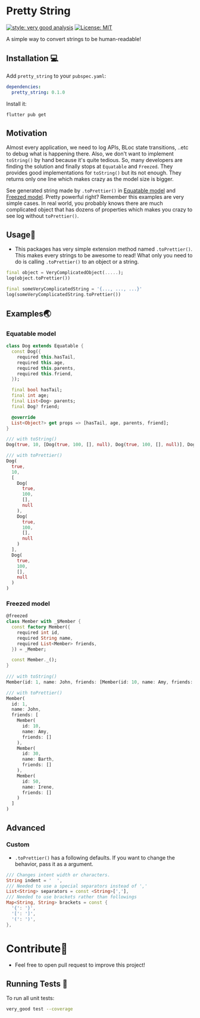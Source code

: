 # Pretty String

[![style: very good analysis][very_good_analysis_badge]][very_good_analysis_link]
[![License: MIT][license_badge]][license_link]

A simple way to convert strings to be human-readable!

## Installation 💻

Add `pretty_string` to your `pubspec.yaml`:

```yaml
dependencies:
  pretty_string: 0.1.0
```

Install it:

```sh
flutter pub get
```

## Motivation
Almost every application, we need to log APIs, BLoc state transitions, ..etc to debug what is happening there.
Also, we don't want to implement `toString()` by hand because it's quite tedious. So, many developers are finding the solution and finally stops at `Equatable` and `Freezed`. They provides good implementations for `toString()` but its not enough. They returns only one line which makes crazy as the model size is bigger.

See generated string made by `.toPrettier()` in [Equatable model](#equatable-model) and [Freezed model](#freezed-model). Pretty powerful right?
Remember this examples are very simple cases. In real world, you probably knows there are much complicated object that has dozens of properties which makes you crazy to see log without `toPrettier()`.

## Usage💯
- This packages has very simple extension method named `.toPrettier()`.
This makes every strings to be awesome to read!
What only you need to do is calling `.toPrettier()` to an object or a string.

```dart
final object = VeryComplicatedObject(.....);
log(object.toPrettier())

final someVeryComplicatedString = '{..., ..., ...}'
log(someVeryComplicatedString.toPrettier())
```

## Examples🌏
### Equatable model
```dart
class Dog extends Equatable {
  const Dog({
    required this.hasTail,
    required this.age,
    required this.parents,
    required this.friend,
  });

  final bool hasTail;
  final int age;
  final List<Dog> parents;
  final Dog? friend;

  @override
  List<Object?> get props => [hasTail, age, parents, friend];
}

/// with toString()
Dog(true, 10, [Dog(true, 100, [], null), Dog(true, 100, [], null)], Dog(true, 100, [], null))

/// with toPrettier()
Dog(
  true,
  10,
  [
    Dog(
      true,
      100,
      [],
      null
    ),
    Dog(
      true,
      100,
      [],
      null
    )
  ],
  Dog(
    true,
    100,
    [],
    null
  )
)
```

### Freezed model
```dart
@freezed
class Member with _$Member {
  const factory Member({
    required int id,
    required String name,
    required List<Member> friends,
  }) = _Member;

  const Member._();
}
 
/// with toString()
Member(id: 1, name: John, friends: [Member(id: 10, name: Amy, friends: []), Member(id: 30, name: Barth, friends: []), Member(id: 50, name: Irene, friends: [])])

/// with toPrettier()
Member(
  id: 1,
  name: John,
  friends: [
    Member(
      id: 10,
      name: Amy,
      friends: []
    ),
    Member(
      id: 30,
      name: Barth,
      friends: []
    ),
    Member(
      id: 50,
      name: Irene,
      friends: []
    )
  ]
)
```

## Advanced
### Custom
- `.toPrettier()` has a following defaults. If you want to change the behavior, pass it as a argument.
```dart
/// Changes intent width or characters.
String indent = '  ',
/// Needed to use a special separators instead of ','
List<String> separators = const <String>[','],
/// Needed to use brackets rather than followings
Map<String, String> brackets = const {
  '{': '}',
  '[': ']',
  '(': ')',
},
```
# Contribute🤖
- Feel free to open pull request to improve this project!
## Running Tests 🧪

To run all unit tests:

```sh
very_good test --coverage
```

[flutter_install_link]: https://docs.flutter.dev/get-started/install
[github_actions_link]: https://docs.github.com/en/actions/learn-github-actions
[license_badge]: https://img.shields.io/badge/license-MIT-blue.svg
[license_link]: https://opensource.org/licenses/MIT
[logo_black]: https://raw.githubusercontent.com/VGVentures/very_good_brand/main/styles/README/vgv_logo_black.png#gh-light-mode-only
[logo_white]: https://raw.githubusercontent.com/VGVentures/very_good_brand/main/styles/README/vgv_logo_white.png#gh-dark-mode-only
[mason_link]: https://github.com/felangel/mason
[very_good_analysis_badge]: https://img.shields.io/badge/style-very_good_analysis-B22C89.svg
[very_good_analysis_link]: https://pub.dev/packages/very_good_analysis
[very_good_cli_link]: https://pub.dev/packages/very_good_cli
[very_good_coverage_link]: https://github.com/marketplace/actions/very-good-coverage
[very_good_ventures_link]: https://verygood.ventures
[very_good_ventures_link_light]: https://verygood.ventures#gh-light-mode-only
[very_good_ventures_link_dark]: https://verygood.ventures#gh-dark-mode-only
[very_good_workflows_link]: https://github.com/VeryGoodOpenSource/very_good_workflows
